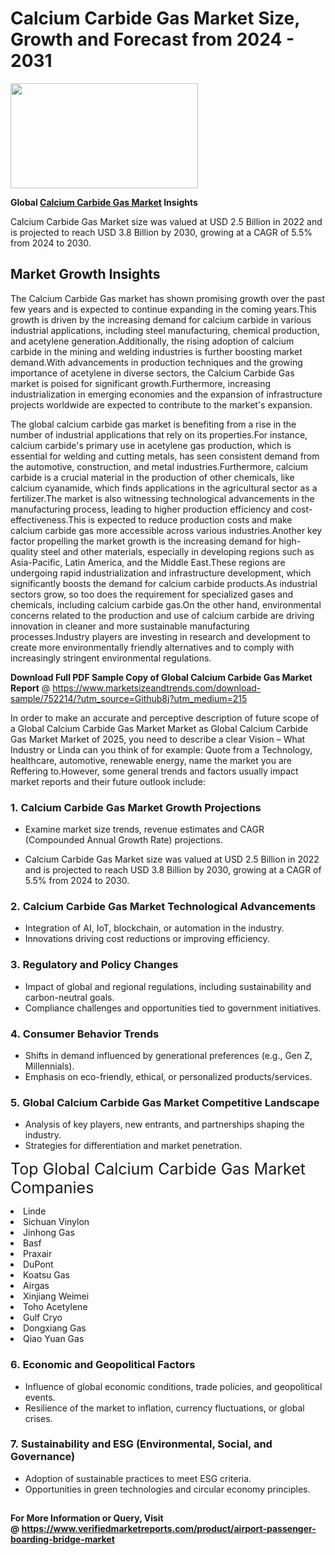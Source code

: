 <H1>Calcium Carbide Gas Market Size, Growth and Forecast from 2024 - 2031</H1><img class="aligncenter size-medium wp-image-584254" src="https://thirdeyenews.in/wp-content/uploads/2024/09/Global-Market-Research-300x168.jpeg" alt="" width="300" height="168" /><p><strong>Global&nbsp;<a href="https://www.marketsizeandtrends.com/download-sample/752214/?utm_source=Github8j?utm_medium=215">Calcium Carbide Gas Market</a> Insights</strong></p><p>Calcium Carbide Gas Market size was valued at USD 2.5 Billion in 2022 and is projected to reach USD 3.8 Billion by 2030, growing at a CAGR of 5.5% from 2024 to 2030.</p><p><h2>Market Growth Insights</h2> <p>The Calcium Carbide Gas market has shown promising growth over the past few years and is expected to continue expanding in the coming years.This growth is driven by the increasing demand for calcium carbide in various industrial applications, including steel manufacturing, chemical production, and acetylene generation.Additionally, the rising adoption of calcium carbide in the mining and welding industries is further boosting market demand.With advancements in production techniques and the growing importance of acetylene in diverse sectors, the Calcium Carbide Gas market is poised for significant growth.Furthermore, increasing industrialization in emerging economies and the expansion of infrastructure projects worldwide are expected to contribute to the market's expansion.</p> <p>The global calcium carbide gas market is benefiting from a rise in the number of industrial applications that rely on its properties.For instance, calcium carbide's primary use in acetylene gas production, which is essential for welding and cutting metals, has seen consistent demand from the automotive, construction, and metal industries.Furthermore, calcium carbide is a crucial material in the production of other chemicals, like calcium cyanamide, which finds applications in the agricultural sector as a fertilizer.The market is also witnessing technological advancements in the manufacturing process, leading to higher production efficiency and cost-effectiveness.This is expected to reduce production costs and make calcium carbide gas more accessible across various industries.Another key factor propelling the market growth is the increasing demand for high-quality steel and other materials, especially in developing regions such as Asia-Pacific, Latin America, and the Middle East.These regions are undergoing rapid industrialization and infrastructure development, which significantly boosts the demand for calcium carbide products.As industrial sectors grow, so too does the requirement for specialized gases and chemicals, including calcium carbide gas.On the other hand, environmental concerns related to the production and use of calcium carbide are driving innovation in cleaner and more sustainable manufacturing processes.Industry players are investing in research and development to create more environmentally friendly alternatives and to comply with increasingly stringent environmental regulations.<p><span class=""><strong>Download Full PDF Sample Copy of Global Calcium Carbide Gas Market Report</strong> @ <a href="https://www.marketsizeandtrends.com/download-sample/752214/?utm_source=Github8j?utm_medium=215" target="_blank">https://www.marketsizeandtrends.com/download-sample/752214/?utm_source=Github8j?utm_medium=215</a></span></p><p>In order to make an accurate and perceptive description of future scope of a Global&nbsp;Calcium Carbide Gas Market Market as Global&nbsp;Calcium Carbide Gas Market Market of 2025, you need to describe a clear Vision &ndash; What Industry or Linda can you think of for example: Quote from a Technology, healthcare, automotive, renewable energy, name the market you are Reffering to.However, some general trends and factors usually impact market reports and their future outlook include:</p><h3>1.&nbsp;<strong>Calcium Carbide Gas Market Growth Projections</strong></h3><ul><li>Examine market size trends, revenue estimates and CAGR (Compounded Annual Growth Rate) projections.</li><li><p>Calcium Carbide Gas Market size was valued at USD 2.5 Billion in 2022 and is projected to reach USD 3.8 Billion by 2030, growing at a CAGR of 5.5% from 2024 to 2030.</p></li></ul><h3>2.&nbsp;<strong>Calcium Carbide Gas Market Technological Advancements</strong></h3><ul><li>Integration of AI, IoT, blockchain, or automation in the industry.</li><li>Innovations driving cost reductions or improving efficiency.</li></ul><h3>3.&nbsp;<strong>Regulatory and Policy Changes</strong></h3><ul><li>Impact of global and regional regulations, including sustainability and carbon-neutral goals.</li><li>Compliance challenges and opportunities tied to government initiatives.</li></ul><h3>4.&nbsp;<strong>Consumer Behavior Trends</strong></h3><ul><li>Shifts in demand influenced by generational preferences (e.g., Gen Z, Millennials).</li><li>Emphasis on eco-friendly, ethical, or personalized products/services.</li></ul><h3>5.&nbsp;<strong>Global Calcium Carbide Gas Market Competitive Landscape</strong></h3><ul><li>Analysis of key players, new entrants, and partnerships shaping the industry.</li><li>Strategies for differentiation and market penetration.</li></ul><p data-pm-slice="1 1 []"><span style="color: inherit; font-family: inherit; font-size: 25px;">Top Global Calcium Carbide Gas Market Companies</span></p><div class="" data-test-id=""><p><li>Linde</li><li> Sichuan Vinylon</li><li> Jinhong Gas</li><li> Basf</li><li> Praxair</li><li> DuPont</li><li> Koatsu Gas</li><li> Airgas</li><li> Xinjiang Weimei</li><li> Toho Acetylene</li><li> Gulf Cryo</li><li> Dongxiang Gas</li><li> Qiao Yuan Gas</li></p></div><h3>6.&nbsp;<strong>Economic and Geopolitical Factors</strong></h3><ul><li>Influence of global economic conditions, trade policies, and geopolitical events.</li><li>Resilience of the market to inflation, currency fluctuations, or global crises.</li></ul><h3>7.&nbsp;<strong>Sustainability and ESG (Environmental, Social, and Governance)</strong></h3><ul><li>Adoption of sustainable practices to meet ESG criteria.</li><li>Opportunities in green technologies and circular economy principles.</li></ul><h2><strong style="font-size: 14px;">For More Information or Query, Visit @&nbsp;</strong><a style="background-color: #ffffff; font-size: 14px;" href="https://www.marketsizeandtrends.com/report/calcium-carbide-gas-market/" target="_blank">https://www.verifiedmarketreports.com/product/airport-passenger-boarding-bridge-market</a></h2>